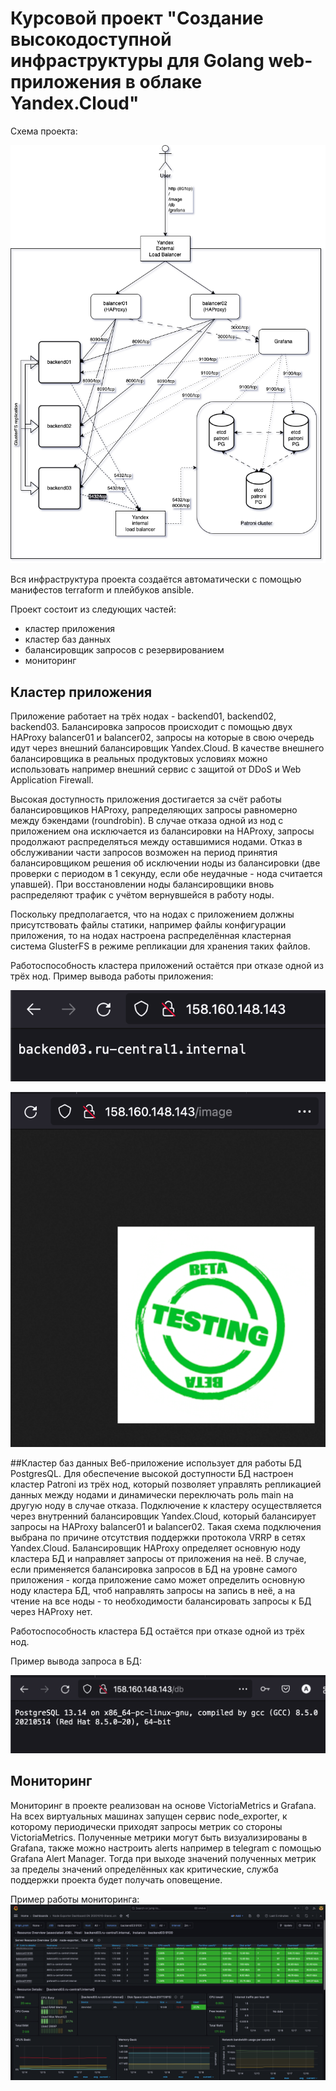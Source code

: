 # Курсовой проект "Создание высокодоступной инфраструктуры для Golang web-приложения в облаке Yandex.Cloud"

Схема проекта:


![scheme](https://github.com/Esperakus/final_project/blob/main/pics/project.png)

Вся инфраструктура проекта создаётся автоматически с помощью манифестов terraform и плейбуков ansible.

Проект состоит из следующих частей:
- кластер приложения
- кластер баз данных
- балансировщик запросов с резервированием
- мониторинг

## Кластер приложения
Приложение работает на трёх нодах - backend01, backend02, backend03. Балансировка запросов происходит с помощью двух HAProxy balancer01 и balancer02, запросы на которые в свою очередь идут через внешний балансировщик Yandex.Cloud. В качестве внешнего балансировщика в реальных продуктовых условиях можно использовать например внешний сервис с защитой от DDoS и Web Application Firewall. 

Высокая доступность приложения достигается за счёт работы балансировщиков HAProxy, рапределяющих запросы равномерно между бэкендами (roundrobin). В случае отказа одной из нод с приложением она исключается из балансировки на HAProxy, запросы продолжают распределяться между оставшимися нодами. Отказ в обслуживании части запросов возможен на период принятия балансировщиком решения об исключении ноды из балансировки (две проверки с периодом в 1 секунду, если обе неудачные - нода считается упавшей). При восстановлении ноды балансировщики вновь распределяют трафик с учётом вернувшейся в работу ноды.

Поскольку предполагается, что на нодах с приложением должны присутствовать файлы статики, например файлы конфигурации приложения, то на нодах настроена распределённая кластерная система GlusterFS в режиме репликации для хранения таких файлов.

Работоспособность кластера приложений остаётся при отказе одной из трёх нод.
Пример вывода работы приложения:

![scheme](https://github.com/Esperakus/final_project/blob/main/pics/pic01.png)

![scheme](https://github.com/Esperakus/final_project/blob/main/pics/pic02.png)

##Кластер баз данных
Веб-приложение использует для работы БД PostgresQL. Для обеспечение высокой доступности БД настроен кластер Patroni из трёх нод, который позволяет управлять репликацией данных между нодами и динамически переключать роль main на другую ноду в случае отказа. Подключение к кластеру осуществляется через внутренний балансировщик Yandex.Cloud, который балансирует запросы на HAProxy balancer01 и balancer02. Такая схема подключения выбрана по причине отсутствия поддержки протокола VRRP в сетях Yandex.Cloud. Балансировщик HAProxy определяет основную ноду кластера БД и направляет запросы от приложения на неё. В случае, если применяется балансировка запросов в БД на уровне самого приложения - когда приложение само может определить основную ноду кластера БД, чтоб направлять запросы на запись в неё, а на чтение на все ноды - то необходимости балансировать запросы к БД через HAProxy нет.

Работоспособность кластера БД остаётся при отказе одной из трёх нод.

Пример вывода запроса в БД:


![scheme](https://github.com/Esperakus/final_project/blob/main/pics/pic03.png)


## Мониторинг
Мониторинг в проекте реализован на основе VictoriaMetrics и Grafana. На всех виртуальных машинах запущен сервис node_exporter, к которому периодически приходят запросы метрик со стороны VictoriaMetrics. Полученные метрики могут быть визуализированы в Grafana, также можно настроить alerts например в telegram с помощью Grafana Alert Manager. Тогда при выходе значений полученных метрик за пределы значений определённых как критические, служба поддержки проекта будет получать оповещение.

Пример работы мониторинга:
![scheme](https://github.com/Esperakus/final_project/blob/main/pics/mon.png)
